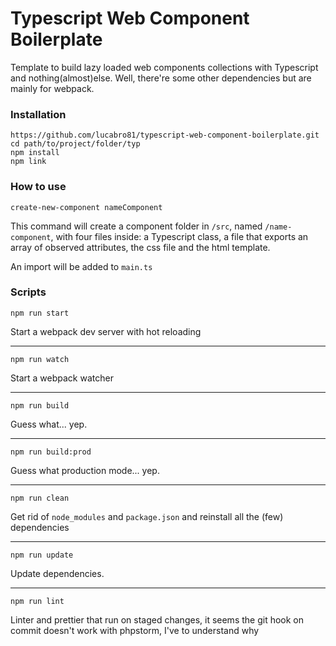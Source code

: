 # Typescript Web Component Boilerplate

Template to build lazy loaded web components collections with Typescript and nothing(almost)else. Well, there're some other dependencies but are mainly for webpack.

### Installation

```
https://github.com/lucabro81/typescript-web-component-boilerplate.git
cd path/to/project/folder/typ
npm install
npm link
```

### How to use

```
create-new-component nameComponent
```
This command will create a component folder in ```/src```, named ```/name-component```, with four files inside: a Typescript class, a file that exports an array of observed attributes, the css file and the html template.

An import will be added to ```main.ts```

### Scripts

```
npm run start
```
Start a webpack dev server with hot reloading

---

```
npm run watch
```
Start a webpack watcher

---

```
npm run build
```
Guess what... yep.

---

```
npm run build:prod
```
Guess what production mode... yep.

---

```
npm run clean
```
Get rid of ```node_modules``` and ```package.json``` and reinstall all the (few) dependencies

---

```
npm run update
```
Update dependencies.

---

```
npm run lint
```
Linter and prettier that run on staged changes, it seems the git hook on commit doesn't work with phpstorm, I've to understand why